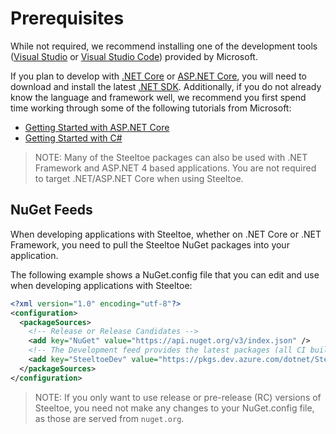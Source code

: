 # Prerequisites

While not required, we recommend installing one of the development tools ([Visual Studio](https://www.visualstudio.com/) or [Visual Studio Code](https://code.visualstudio.com/)) provided by Microsoft.

If you plan to develop with [.NET Core](https://docs.microsoft.com/dotnet/fundamentals/) or [ASP.NET Core](https://docs.microsoft.com/aspnet/core/), you will need to download and install the latest [.NET SDK](https://dotnet.microsoft.com/download). Additionally, if you do not already know the language and framework well, we recommend you first spend time working through some of the following tutorials from Microsoft:

* [Getting Started with ASP.NET Core](https://docs.microsoft.com/aspnet/core/getting-started)
* [Getting Started with C#](https://www.microsoft.com/net/tutorials/csharp/getting-started)

>NOTE: Many of the Steeltoe packages can also be used with .NET Framework and ASP.NET 4 based applications. You are not required to target .NET/ASP.NET Core when using Steeltoe.

## NuGet Feeds

When developing applications with Steeltoe, whether on .NET Core or .NET Framework, you need to pull the Steeltoe NuGet packages into your application.

The following example shows a NuGet.config file that you can edit and use when developing applications with Steeltoe:

```xml
<?xml version="1.0" encoding="utf-8"?>
<configuration>
  <packageSources>
    <!-- Release or Release Candidates -->
    <add key="NuGet" value="https://api.nuget.org/v3/index.json" />
    <!-- The Development feed provides the latest packages (all CI builds) -->
    <add key="SteeltoeDev" value="https://pkgs.dev.azure.com/dotnet/Steeltoe/_packaging/dev/nuget/v3/index.json" />
  </packageSources>
</configuration>
```

>NOTE: If you only want to use release or pre-release (RC) versions of Steeltoe, you need not make any changes to your NuGet.config file, as those are served from `nuget.org`.
